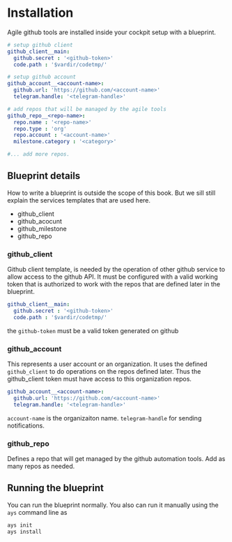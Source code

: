 # Installation
Agile github tools are installed inside your cockpit setup with a blueprint. 

```yaml
# setup github client
github_client__main:
  github.secret : '<github-token>'
  code.path : '$vardir/codetmp/'

# setup github account
github_account__<account-name>:
  github.url: 'https://github.com/<account-name>'
  telegram.handle: '<telegram-handle>'

# add repos that will be managed by the agile tools
github_repo__<repo-name>:
  repo.name : '<repo-name>'
  repo.type : 'org'
  repo.account : '<account-name>'
  milestone.category : '<category>'

#... add more repos.
```

## Blueprint details
How to write a blueprint is outside the scope of this book. But we sill still explain the services templates that are used here.
- github_client
- github_acocunt
- github_milestone
- github_repo

### github_client
Github client template, is needed by the operation of other github service to allow access to the github API. It must be configured with a valid working token that is authorized to work with the repos that are defined later in the blueprint.
```yaml
github_client__main:
  github.secret : '<github-token>'
  code.path : '$vardir/codetmp/'
```
the `github-token` must be a valid token generated on github

### github_account
This represents a user account or an organization. It uses the defined `github_client` to do operations on the repos defined later. Thus the github_client token must have access to this organization repos.
```yaml
github_account__<account-name>:
  github.url: 'https://github.com/<account-name>'
  telegram.handle: '<telegram-handle>'
```
`account-name` is the organizaiton name. 
`telegram-handle` for sending notifications.

### github_repo
Defines a repo that will get managed by the github automation tools. Add as many repos as needed.

## Running the blueprint
You can run the blueprint normally. You also can run it manually using the `ays` command line as

```bash
ays init
ays install
```